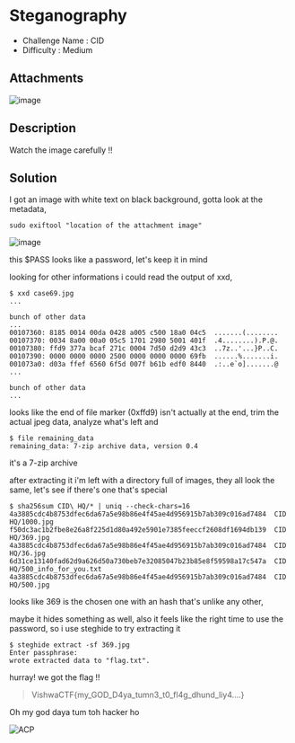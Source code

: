 # Steganography
* Challenge Name : CID
* Difficulty : Medium

## Attachments 

![image](https://user-images.githubusercontent.com/121932742/232249616-83147b88-fe35-4be6-89a0-e9849fdce3a0.png)


## Description

Watch the image carefully !!

## **Solution**

I got an image with white text on black background, gotta look at the metadata,
```
sudo exiftool "location of the attachment image"
```
![image](https://user-images.githubusercontent.com/121932742/232249539-66a21353-9334-4640-98d1-8ae668d254ad.png)


this $PASS looks like a password, let's keep it in mind

looking for other informations i could read the output of xxd,

```
$ xxd case69.jpg
...

bunch of other data
...
00107360: 8185 0014 00da 0428 a005 c500 18a0 04c5  .......(........
00107370: 0034 8a00 00a0 05c5 1701 2980 5001 401f  .4........).P.@.
00107380: ffd9 377a bcaf 271c 0004 7d50 d2d9 43c3  ..7z..'...}P..C.
00107390: 0000 0000 0000 2500 0000 0000 0000 69fb  ......%.......i.
001073a0: d03a ffef 6560 6f5d 007f b61b edf0 8440  .:..e`o].......@
...

bunch of other data
...
```

looks like the end of file marker (0xffd9) isn't actually at the end, trim the actual jpeg data, analyze what's left and

```
$ file remaining_data
remaining_data: 7-zip archive data, version 0.4
```

it's a 7-zip archive

after extracting it i'm left with a directory full of images, they all look the same, let's see if there's one that's special

```
$ sha256sum CID\ HQ/* | uniq --check-chars=16
4a3885cdc4b8753dfec6da67a5e98b86e4f45ae4d956915b7ab309c016ad7484  CID HQ/1000.jpg
f50dc3ac1b2fbe8e26a8f225d1d80a492e5901e7385feeccf2608df1694db139  CID HQ/369.jpg
4a3885cdc4b8753dfec6da67a5e98b86e4f45ae4d956915b7ab309c016ad7484  CID HQ/36.jpg
6d31ce13140fad62d9a626d50a730beb7e32085047b23b85e8f59598a17c547a  CID HQ/500_info_for_you.txt
4a3885cdc4b8753dfec6da67a5e98b86e4f45ae4d956915b7ab309c016ad7484  CID HQ/500.jpg
```

looks like 369 is the chosen one with an hash that's unlike any other,

maybe it hides something as well, also it feels like the right time to use the password, so i use steghide to try extracting it

```
$ steghide extract -sf 369.jpg
Enter passphrase: 
wrote extracted data to "flag.txt".
```

hurray! we got the flag !!

> VishwaCTF{my_GOD_D4ya_tumn3_t0_fl4g_dhund_liy4....}

Oh my god daya tum toh hacker ho

![ACP](http://images.catchnews.com/upload/2018/01/31/544711_498978890177118_378601490_n-1_(1)_97411_730x419.jpg)
